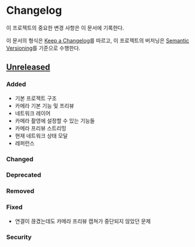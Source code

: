 # Changelog

이 프로젝트의 중요한 변경 사항은 이 문서에 기록한다.

이 문서의 형식은 [Keep a Changelog](https://keepachangelog.com/en/1.1.0/)를 따르고,
이 프로젝트의 버저닝은 [Semantic Versioning](https://semver.org/spec/v2.0.0.html)를 기준으로 수행한다.

## [Unreleased]

### Added

- 기본 프로젝트 구조
- 카메라 기본 기능 및 프리뷰 
- 네트워크 레이어
- 카메라 촬영에 설정할 수 있는 기능들
- 카메라 프리뷰 스트리밍
- 현재 네트워크 상태 모달
- 레퍼런스 

### Changed

### Deprecated

### Removed

### Fixed

- 연결이 끊겼는데도 카메라 프리뷰 캡쳐가 중단되지 않았던 문제

### Security

[unreleased]: hhttps://github.com/DeveloperAcademy-POSTECH/2025-C6-A11-QueendomJaerim
